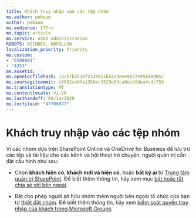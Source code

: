 ```yaml
---
title: Khách truy nhập vào các tệp nhóm
ms.author: pebaum
author: pebaum
ms.audience: ITPro
ms.topic: article
ms.service: o365-administration
ROBOTS: NOINDEX, NOFOLLOW
localization_priority: Priority
ms.custom:
- "6500001"
- "4353"
ms.assetid: ''
ms.openlocfilehash: 1acb7b2510f2134911b5429eee9637e95848d05c
ms.sourcegitcommit: c6692ce0fa1358ec3529e59ca0ecdfdea4cdc759
ms.translationtype: MT
ms.contentlocale: vi-VN
ms.lasthandoff: 09/14/2020
ms.locfileid: "47706077"
---
```

# <a name="guest-access-to-teams-files"></a>Khách truy nhập vào các tệp nhóm

Vì các nhóm dựa trên SharePoint Online và OneDrive for Business để lưu trữ các tệp và tài liệu cho các kênh và hội thoại trò chuyện, người quản trị cần đặt cấu hình như sau:

- Chọn **khách hiện có**, **khách mới và hiện có**, hoặc **bất kỳ ai** từ [Trung tâm quản trị SharePoint](https://admin.microsoft.com/sharepoint?page=sharing&modern=true). Để biết thêm thông tin, hãy xem mục [bật hoặc tắt chia sẻ với bên ngoài](https://docs.microsoft.com/sharepoint/turn-external-sharing-on-or-off).

- Bật cho phép người sở hữu nhóm thêm người bên ngoài tổ chức của bạn từ [thiết đặt nhóm](https://admin.microsoft.com/Adminportal/Home?source=applauncher#/SettingsMultiPivot/:/Settings/L1/O365Groups). Để biết thêm thông tin, hãy xem [kiểm soát quyền truy nhập của khách trong Microsoft Groups](https://docs.microsoft.com/microsoftteams/teams-dependencies#control-guest-access-in-office-365-groups).
